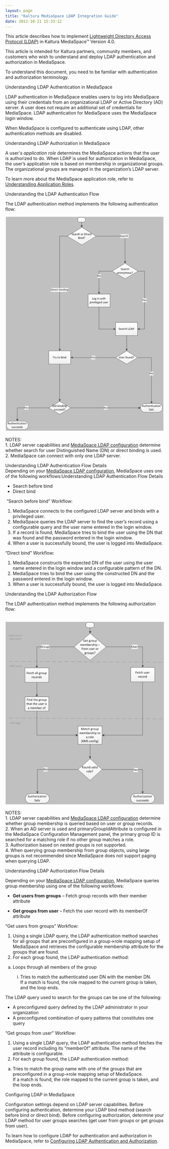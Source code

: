 ```yaml
---
layout: page
title: "Kaltura MediaSpace LDAP Integration Guide"
date: 2012-10-21 15:33:12
---
```


This article describes how to implement [Lightweight Directory Access Protocol (LDAP)][1] in Kaltura MediaSpace™ Version 4.0.

 [1]: http://en.wikipedia.org/wiki/Lightweight_Directory_Access_Protocol

This article is intended for Kaltura partners, community members, and customers who wish to understand and deploy LDAP authentication and authorization in MediaSpace.

To understand this document, you need to be familiar with authentication and authorization terminology.

<p class="mce-heading-2">
  Understanding LDAP Authentication in MediaSpace
</p>

LDAP authentication in MediaSpace enables users to log into MediaSpace using their credentials from an organizational LDAP or Active Directory (AD) server. A user does not require an additional set of credentials for MediaSpace. LDAP authentication for MediaSpace uses the MediaSpace login window.

When MediaSpace is configured to authenticate using LDAP, other authentication methods are disabled.

<p class="mce-heading-2">
  Understanding LDAP Authorization in MediaSpace
</p>

A user's *application role* determines the MediaSpace actions that the user is authorized to do. When LDAP is used for authorization in MediaSpace, the user’s application role is based on membership in organizational groups. The organizational groups are managed in the organization’s LDAP server.

To learn more about the MediaSpace application role, refer to [Understanding Application Roles][2].

 [2]: http://knowledge.kaltura.com/node/615#Application_Roles

<p class="mce-heading-2">
  Understanding the LDAP Authentication Flow
</p>

The LDAP authentication method implements the following authentication flow:

<img src="../../assets/752.img">

<p class="mce-note-graphic">
  NOTES:<br />1. LDAP server capabilities and <a href="#MediaSpaceLDAPconfiguration">MediaSpace LDAP configuration</a> determine whether search for user Distinguished Name (DN) or direct binding is used.<br />2. MediaSpace can connect with only one LDAP server.
</p>

<span class="mce-heading-3">Understanding LDAP Authentication Flow Details</span>  
Depending on your [MediaSpace LDAP configuration][3], MediaSpace uses one of the following workflows:Understanding LDAP Authentication Flow Details

 [3]: #MediaSpaceLDAPconfiguration

*   Search before bind
*   Direct bind

<p class="mce-sub-heading">
   <span>“Search before bind” Workflow:</span>
</p>

1.  MediaSpace connects to the configured LDAP server and binds with a privileged user.
2.  MediaSpace queries the LDAP server to find the user’s record using a configurable query and the user name entered in the login window.
3.  If a record is found, MediaSpace tries to bind the user using the DN that was found and the password entered in the login window.
4.  When a user is successfully bound, the user is logged into MediaSpace.

<p class="mce-sub-heading">
  <span>“Direct bind” Workflow:</span>
</p>

1.  MediaSpace constructs the expected DN of the user using the user name entered in the login window and a configurable pattern of the DN.
2.  MediaSpace tries to bind the user using the constructed DN and the password entered in the login window.
3.  When a user is successfully bound, the user is logged into MediaSpace. 

<span class="mce-heading-2">Understanding the LDAP Authorization Flow</span>

The LDAP authentication method implements the following authorization flow:

 <img src="../../assets/753.img">

<p class="mce-note-graphic">
  NOTES:<br />1. LDAP server capabilities and <a href="#MediaSpaceLDAPconfiguration">MediaSpace LDAP configuration</a> determine whether group membership is queried based on user or group records.<br />2. When an AD server is used and primaryGroupIdAttribute is configured in the MediaSpace Configuration Management panel, the primary group ID is searched for a matching role if no other group matches a role.<br />3. Authorization based on nested groups is not supported.<br />4. When querying group membership from group objects, using large groups is not recommended since MediaSpace does not support paging when querying LDAP.
</p>

<p class="mce-heading-3">
  Understanding LDAP Authorization Flow Details
</p>

Depending on your [MediaSpace LDAP configuration][3], MediaSpace queries group membership using one of the following workflows:

*   **Get users from groups** – Fetch group records with their member attribute

*   **Get groups from user** – Fetch the user record with its memberOf attribute 

<p class="mce-sub-heading">
  “Get users from groups” Workflow:
</p>

1.  Using a single LDAP query, the LDAP authentication method searches for all groups that are preconfigured in a group→role mapping setup of MediaSpace and retrieves the configurable membership attribute for the groups that are found.
2.  For each group found, the LDAP authentication method:
<ol style="list-style-type: lower-alpha;">
  <li>
    Loops through all members of the group
  </li>
  <ol style="list-style-type: lower-roman;">
    <li>
      Tries to match the authenticated user DN with the member DN.<br />If a match is found, the role mapped to the current group is taken, and the loop ends.
    </li>
  </ol>
</ol>

The LDAP query used to search for the groups can be one of the following:

*   A preconfigured query defined by the LDAP administrator in your organization
*   A preconfigured combination of query patterns that constitutes one query

<p class="mce-sub-heading">
  “Get groups from user” Workflow:
</p>

1.  Using a single LDAP query, the LDAP authentication method fetches the user record including its “memberOf” attribute. The name of the attribute is configurable.
2.  For each group found, the LDAP authentication method:
<ol style="list-style-type: lower-alpha;">
  <li>
    Tries to match the group name with one of the groups that are preconfigured in a group→role mapping setup of MediaSpace.<br />If a match is found, the role mapped to the current group is taken, and the loop ends.
  </li>
</ol>

<p class="mce-heading-2">
  <a name="MediaSpaceLDAPconfiguration"></a>Configuring LDAP in MediaSpace
</p>

Configuration settings depend on LDAP server capabilities. Before configuring authentication, determine your LDAP bind method (search before bind or direct bind). Before configuring authorization, determine your LDAP method for user groups searches (get user from groups or get groups from user).

To learn how to configure LDAP for authentication and authorization in MediaSpace, refer to [Configuring LDAP Authentication and Authorization][4].

 [4]: http://knowledge.kaltura.com/node/621#LDAPAuth